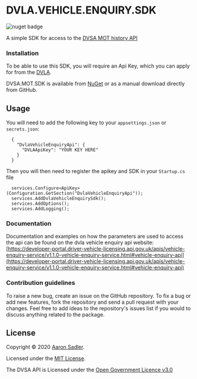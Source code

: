 # DVLA.VEHICLE.ENQUIRY.SDK
![nuget badge](https://img.shields.io/nuget/v/AjsWebDesign.DVSA.MOT.SDK)

A simple SDK for access to the [DVSA MOT history API](https://developer-portal.driver-vehicle-licensing.api.gov.uk/availableapis.html)

### Installation

To be able to use this SDK, you will require an Api Key, which you can apply for from the [DVLA](https://developer-portal.driver-vehicle-licensing.api.gov.uk/apis/vehicle-enquiry-service/Register-For-VES-API.html).

DVSA.MOT.SDK is available from [NuGet](https://www.nuget.org/packages/AjsWebDesign.DVLA.VEHICLE.ENQUIRY.SDK) or as a manual download directly from GitHub.

## Usage

You will need to add the following key to your `appsettings.json` or `secrets.json`:

      {
        "DvlaVehicleEnquiryApi": {
          "DVLAApiKey": "YOUR KEY HERE"
        }
      }
     
Then you will then need to register the apikey and SDK in your `Startup.cs` file

      services.Configure<ApiKey>(Configuration.GetSection("DvlaVehicleEnquiryApi"));
      services.AddDvlaVehicleEnquirySdk();
      services.AddOptions();
      services.AddLogging();


### Documentation

Documentation and examples on how the parameters are used to access the api can be found on the dvla vehicle enquiry api website:
[https://developer-portal.driver-vehicle-licensing.api.gov.uk/apis/vehicle-enquiry-service/v1.1.0-vehicle-enquiry-service.html#vehicle-enquiry-api](https://developer-portal.driver-vehicle-licensing.api.gov.uk/apis/vehicle-enquiry-service/v1.1.0-vehicle-enquiry-service.html#vehicle-enquiry-api)

### Contribution guidelines

To raise a new bug, create an issue on the GitHub repository. To fix a bug or add new features, fork the repository and send a pull request with your changes. Feel free to add ideas to the repository's issues list if you would to discuss anything related to the package.

## License

Copyright &copy; 2020 [Aaron Sadler](https://aaronsadler.uk/).

Licensed under the [MIT License](https://opensource.org/licenses/MIT).

The DVSA API is Licensed under the [Open Government Licence v3.0](https://www.nationalarchives.gov.uk/doc/open-government-licence/version/3/)
